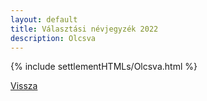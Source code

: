 ```yaml
---
layout: default
title: Választási névjegyzék 2022
description: Olcsva
---
```


{% include settlementHTMLs/Olcsva.html %}

[Vissza](../)